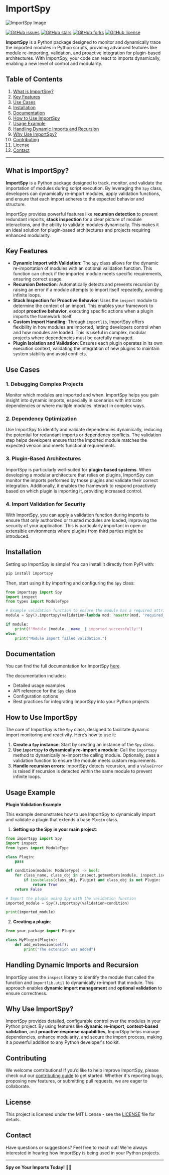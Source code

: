 # ImportSpy

![ImportSpy Image](https://github.com/atellaluca/ImportSpy/blob/main/assets/ImportSpy.png)

[![GitHub issues](https://img.shields.io/github/issues/atellaluca/ImportSpy?style=flat-square)](https://github.com/atellaluca/ImportSpy/issues)
[![GitHub stars](https://img.shields.io/github/stars/atellaluca/ImportSpy?style=flat-square)](https://github.com/atellaluca/ImportSpy/stargazers)
[![GitHub forks](https://img.shields.io/github/forks/atellaluca/ImportSpy?style=flat-square)](https://github.com/atellaluca/ImportSpy/network)
[![GitHub license](https://img.shields.io/github/license/atellaluca/ImportSpy?style=flat-square)](https://github.com/atellaluca/ImportSpy/blob/master/LICENSE)

**ImportSpy** is a Python package designed to monitor and dynamically trace the imported modules in Python scripts, providing advanced features like module re-importing, validation, and proactive integration for plugin-based architectures. With ImportSpy, your code can react to imports dynamically, enabling a new level of control and modularity.

## Table of Contents
1. [What is ImportSpy?](#what-is-importspy)
2. [Key Features](#key-features)
3. [Use Cases](#use-cases)
4. [Installation](#installation)
5. [Documentation](#documentation)
6. [How to Use ImportSpy](#how-to-use-importspy)
7. [Usage Example](#usage-example)
8. [Handling Dynamic Imports and Recursion](#handling-dynamic-imports-and-recursion)
9. [Why Use ImportSpy?](#why-use-importspy)
10. [Contributing](#contributing)
11. [License](#license)
12. [Contact](#contact)

---

## What is ImportSpy?

**ImportSpy** is a Python package designed to track, monitor, and validate the importation of modules during script execution. By leveraging the `Spy` class, developers can dynamically re-import modules, apply validation functions, and ensure that each import adheres to the expected behavior and structure.

ImportSpy provides powerful features like **recursion detection** to prevent redundant imports, **stack inspection** for a clear picture of module interactions, and the ability to validate modules dynamically. This makes it an ideal solution for plugin-based architectures and projects requiring enhanced modularity.

## Key Features

- **Dynamic Import with Validation**: The `Spy` class allows for the dynamic re-importation of modules with an optional validation function. This function can check if the imported module meets specific requirements, ensuring correct usage.
- **Recursion Detection**: Automatically detects and prevents recursion by raising an error if a module attempts to import itself repeatedly, avoiding infinite loops.
- **Stack Inspection for Proactive Behavior**: Uses the `inspect` module to determine the context of an import. This enables your framework to adopt **proactive behavior**, executing specific actions when a plugin imports the framework itself.
- **Custom Import Handling**: Through `importlib`, ImportSpy offers flexibility in how modules are imported, letting developers control when and how modules are loaded. This is useful in complex, modular projects where dependencies must be carefully managed.
- **Plugin Isolation and Validation**: Ensures each plugin operates in its own execution context, validating the integration of new plugins to maintain system stability and avoid conflicts.

## Use Cases

### 1. Debugging Complex Projects
Monitor which modules are imported and when. ImportSpy helps you gain insight into dynamic imports, especially in scenarios with intricate dependencies or where multiple modules interact in complex ways.

### 2. Dependency Optimization
Use ImportSpy to identify and validate dependencies dynamically, reducing the potential for redundant imports or dependency conflicts. The validation step helps developers ensure that the imported module matches the expected version and meets functional requirements.

### 3. Plugin-Based Architectures
ImportSpy is particularly well-suited for **plugin-based systems**. When developing a modular architecture that relies on plugins, ImportSpy can monitor the imports performed by those plugins and validate their correct integration. Additionally, it enables the framework to respond proactively based on which plugin is importing it, providing increased control.

### 4. Import Validation for Security
With ImportSpy, you can apply a validation function during imports to ensure that only authorized or trusted modules are loaded, improving the security of your application. This is particularly important in open or extensible environments where plugins from third parties might be introduced.

## Installation
Setting up ImportSpy is simple! You can install it directly from PyPI with:

```sh
pip install importspy
```

Then, start using it by importing and configuring the `Spy` class:

```python
from importspy import Spy
import inspect
from types import ModuleType

# Example validation function to ensure the module has a required attribute
module = Spy().importspy(validation=lambda mod: hasattr(mod, 'required_attribute'))

if module:
    print(f"Module {module.__name__} imported successfully!")
else:
    print("Module import failed validation.")
```

## Documentation
You can find the full documentation for ImportSpy [here](https://importspy.readthedocs.io).

The documentation includes:
- Detailed usage examples
- API reference for the `Spy` class
- Configuration options
- Best practices for integrating ImportSpy into your Python projects

## How to Use ImportSpy

The core of ImportSpy is the `Spy` class, designed to facilitate dynamic import monitoring and reactivity. Here’s how to use it:

1. **Create a `Spy` instance**: Start by creating an instance of the `Spy` class.
2. **Use `importspy` to dynamically re-import a module**: Call the `importspy` method to dynamically re-import the calling module. Optionally, pass a validation function to ensure the module meets custom requirements.
3. **Handle recursion errors**: ImportSpy detects recursion, and a `ValueError` is raised if recursion is detected within the same module to prevent infinite loops.

## Usage Example

**Plugin Validation Example**

This example demonstrates how to use ImportSpy to dynamically import and validate a plugin that extends a base `Plugin` class.

1. **Setting up the Spy in your main project**:

```python
from importspy import Spy
import inspect
from types import ModuleType

class Plugin:
    pass

def condition(module: ModuleType) -> bool:
    for class_name, class_obj in inspect.getmembers(module, inspect.isclass):
        if issubclass(class_obj, Plugin) and class_obj is not Plugin:
            return True
    return False

# Import the plugin using Spy with the validation function
imported_module = Spy().importspy(validation=condition)

print(imported_module)
```

2. **Creating a plugin**:

```python
from your_package import Plugin

class MyPlugin(Plugin):
    def add_extension(self):
        print("The extension was added")
```

## Handling Dynamic Imports and Recursion

ImportSpy uses the `inspect` library to identify the module that called the function and `importlib.util` to dynamically re-import that module. This approach enables **dynamic import management** and **optional validation** to ensure correctness.

## Why Use ImportSpy?

ImportSpy provides detailed, configurable control over the modules in your Python project. By using features like **dynamic re-import**, **context-based validation**, and **proactive response capabilities**, ImportSpy helps manage dependencies, enhance modularity, and secure the import process, making it a powerful addition to any Python developer's toolkit.

## Contributing
We welcome contributions! If you’d like to help improve ImportSpy, please check out our [contributing guide](https://github.com/atellaluca/ImportSpy/blob/main/CONTRIBUTING.md) to get started. Whether it's reporting bugs, proposing new features, or submitting pull requests, we are eager to collaborate.

## License
This project is licensed under the MIT License - see the [LICENSE](https://github.com/atellaluca/ImportSpy/blob/main/LICENSE) file for details.

## Contact
Have questions or suggestions? Feel free to reach out! We’re always interested in hearing how ImportSpy is being used in your Python projects.

---
**Spy on Your Imports Today!** 🕵️‍♂️ 

